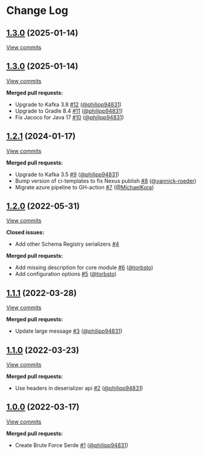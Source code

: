 # Change Log

## [1.3.0](https://github.com/bakdata/kafka-brute-force-serde/tree/1.3.0) (2025-01-14)
[View commits](https://github.com/bakdata/kafka-brute-force-serde/compare/1.3.0...1.3.0)


## [1.3.0](https://github.com/bakdata/kafka-brute-force-serde/tree/1.3.0) (2025-01-14)
[View commits](https://github.com/bakdata/kafka-brute-force-serde/compare/1.2.1...1.3.0)

**Merged pull requests:**

- Upgrade to Kafka 3.8 [\#12](https://github.com/bakdata/kafka-brute-force-serde/pull/12) ([@philipp94831](https://github.com/philipp94831))
- Upgrade to Gradle 8.4 [\#11](https://github.com/bakdata/kafka-brute-force-serde/pull/11) ([@philipp94831](https://github.com/philipp94831))
- Fix Jacoco for Java 17 [\#10](https://github.com/bakdata/kafka-brute-force-serde/pull/10) ([@philipp94831](https://github.com/philipp94831))

## [1.2.1](https://github.com/bakdata/kafka-brute-force-serde/tree/1.2.1) (2024-01-17)
[View commits](https://github.com/bakdata/kafka-brute-force-serde/compare/1.2.0...1.2.1)

**Merged pull requests:**

- Upgrade to Kafka 3.5 [\#9](https://github.com/bakdata/kafka-brute-force-serde/pull/9) ([@philipp94831](https://github.com/philipp94831))
- Bump version of ci\-templates to fix Nexus publish [\#8](https://github.com/bakdata/kafka-brute-force-serde/pull/8) ([@yannick-roeder](https://github.com/yannick-roeder))
- Migrate azure pipeline to GH\-action [\#7](https://github.com/bakdata/kafka-brute-force-serde/pull/7) ([@MichaelKora](https://github.com/MichaelKora))

## [1.2.0](https://github.com/bakdata/kafka-brute-force-serde/tree/1.2.0) (2022-05-31)
[View commits](https://github.com/bakdata/kafka-brute-force-serde/compare/1.1.1...1.2.0)

**Closed issues:**

- Add other Schema Registry serializers [\#4](https://github.com/bakdata/kafka-brute-force-serde/issues/4)

**Merged pull requests:**

- Add missing description for core module [\#6](https://github.com/bakdata/kafka-brute-force-serde/pull/6) ([@torbsto](https://github.com/torbsto))
- Add configuration options [\#5](https://github.com/bakdata/kafka-brute-force-serde/pull/5) ([@torbsto](https://github.com/torbsto))

## [1.1.1](https://github.com/bakdata/kafka-brute-force-serde/tree/1.1.1) (2022-03-28)
[View commits](https://github.com/bakdata/kafka-brute-force-serde/compare/1.1.0...1.1.1)

**Merged pull requests:**

- Update large message [\#3](https://github.com/bakdata/kafka-brute-force-serde/pull/3) ([@philipp94831](https://github.com/philipp94831))

## [1.1.0](https://github.com/bakdata/kafka-brute-force-serde/tree/1.1.0) (2022-03-23)
[View commits](https://github.com/bakdata/kafka-brute-force-serde/compare/1.0.0...1.1.0)

**Merged pull requests:**

- Use headers in deserializer api [\#2](https://github.com/bakdata/kafka-brute-force-serde/pull/2) ([@philipp94831](https://github.com/philipp94831))

## [1.0.0](https://github.com/bakdata/kafka-brute-force-serde/tree/1.0.0) (2022-03-17)
[View commits](https://github.com/bakdata/kafka-brute-force-serde/compare/9843772e5247a92e1d2a00713022e9b4292aee6f...1.0.0)

**Merged pull requests:**

- Create Brute Force Serde [\#1](https://github.com/bakdata/kafka-brute-force-serde/pull/1) ([@philipp94831](https://github.com/philipp94831))
